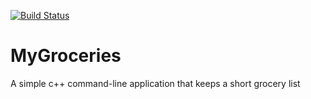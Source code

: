 [![Build Status](https://travis-ci.org/andrecon/MyGroceries.svg?branch=master)](https://travis-ci.org/andrecon/MyGroceries)

# MyGroceries

A simple c++ command-line application that keeps a short grocery list
